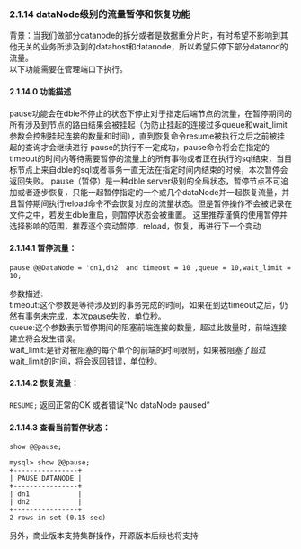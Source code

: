 ### 2.1.14 dataNode级别的流量暂停和恢复功能

背景：当我们做部分datanode的拆分或者是数据重分片时，有时希望不影响到其他无关的业务所涉及到的datahost和datanode，所以希望只停下部分datanod的流量。  
以下功能需要在管理端口下执行。 
#### 2.1.14.0 功能描述
pause功能会在dble不停止的状态下停止对于指定后端节点的流量，在暂停期间的所有涉及到节点的路由结果会被挂起（为防止挂起的连接过多queue和wait_limit参数会控制挂起连接的数量和时间），直到恢复命令resume被执行之后之前被挂起的查询才会继续进行
pause的执行不一定成功，pause命令将会在指定的timeout的时间内等待需要暂停的流量上的所有事物或者正在执行的sql结束，当目标节点上来自dble的sql或者事务一直无法在指定时间内结束的时候，本次暂停会返回失败。
pause（暂停）是一种dble server级别的全局状态，暂停节点不可追加或者逐步恢复，只能一起暂停指定的一个或几个dataNode并一起恢复流量，并且暂停期间执行reload命令不会恢复对应的流量状态。但是暂停操作不会被记录在文件之中，若发生dble重启，则暂停状态会被重置。
这里推荐谨慎的使用暂停并选择影响的范围，推荐逐个变动暂停，reload，恢复，再进行下一个变动
#### 2.1.14.1 暂停流量：  
`pause @@DataNode = 'dn1,dn2' and timeout = 10 ,queue = 10,wait_limit = 10;`  

参数描述:  
timeout:这个参数是等待涉及到的事务完成的时间，如果在到达timeout之后，仍然有事务未完成，本次pause失败，单位秒。  
queue:这个参数表示暂停期间的阻塞前端连接的数量，超过此数量时，前端连接建立将会发生错误。  
wait_limit:是针对被阻塞的每个单个的前端的时间限制，如果被阻塞了超过wait_limit的时间，将会返回错误，单位秒。


#### 2.1.14.2 恢复流量：
`RESUME;`
返回正常的OK 或者错误“No dataNode paused”

#### 2.1.14.3 查看当前暂停状态：

`show @@pause;`

```
mysql> show @@pause;
+----------------+
| PAUSE_DATANODE |
+----------------+
| dn1            |
| dn2            |
+----------------+
2 rows in set (0.15 sec)
```

另外，商业版本支持集群操作，开源版本后续也将支持  


